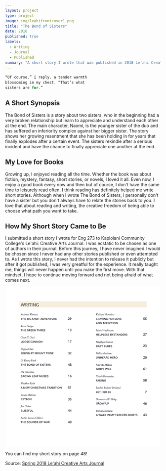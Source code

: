 ```yaml
---
layout: project
type: project
image: img/leahifrontcover1.png
title: "The Bond of Sisters"
date: 2018
published: true
labels:
  - Writing
  - Journal
  - Published
summary: "A short story I wrote that was published in 2018 Le'ahi Creative Arts Journal."
---
```


```cpp
“Of course,” I reply, a tender warmth
blossoming in my chest. “That’s what
sisters are for.”
```
## A Short Synopsis

The Bond of Sisters is a story about two sisters, who in the beginning had a very broken relationship but learn to appreciate and understand each other at the end. The main character, Naomi, is the younger sister of the duo and has suffered an inferiority complex against her bigger sister. The story shows her growing resentment that she has been holding in for years that finally explodes after a certain event. The sisters rekindle after a serious incident and have the chance to finally appreciate one another at the end.

## My Love for Books

Growing up, I enjoyed reading all the time. Whether the book was about fiction, mystery, fantasy, short stories, or novels, I loved it all. Even now, I enjoy a good book every now and then but of course, I don't have the same time to leisurely read often. I think reading has definitely helped me write short stories. Although when I wrote The Bond of Sisters, I personally don't have a sister but you don't always have to relate the stories back to you. I love that about reading and writing, the creative freedom of being able to choose what path you want to take.

## How My Short Story Came to Be

I submitted a short story I wrote for Eng 273 to Kapiolani Community College's Le'ahi: Creative Arts Journal. I was ecstatic to be chosen as one of authors in their journal. Before this journey, I have never imagined I would be chosen since I never had any other stories published or even attempted to. As I wrote this story, I never had the intention to release it publicly but after it got published, I was very greatful for the experience. It really taught me, things will never happen until you make the first move. With that mindset, I hope to continue moving forward and not being afraid of what comes next.

<p align="center">
<img width="500px" class="rounded float-start pe-4" src="../img/pages.png">
</p>

You can find my short story on page 48!

Source: <a href="https://dspace.lib.hawaii.edu/server/api/core/bitstreams/e39c518f-f875-467d-8f97-4516baaeb09c/content"><i class="large github icon "></i>Spring 2018 Le'ahi Creative Arts Journal</a>
